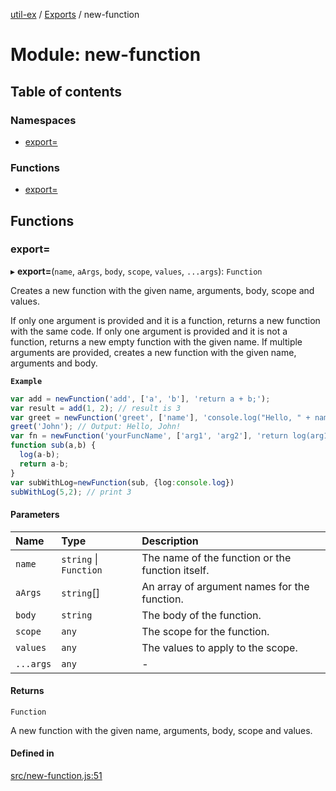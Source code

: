 [util-ex](../README.md) / [Exports](../modules.md) / new-function

# Module: new-function

## Table of contents

### Namespaces

- [export&#x3D;](new_function.export_.md)

### Functions

- [export&#x3D;](new_function.md#export&#x3D;)

## Functions

### export&#x3D;

▸ **export=**(`name`, `aArgs`, `body`, `scope`, `values`, `...args`): `Function`

Creates a new function with the given name, arguments, body, scope and values.

If only one argument is provided and it is a function, returns a new function with the same code.
If only one argument is provided and it is not a function, returns a new empty function with the given name.
If multiple arguments are provided, creates a new function with the given name, arguments and body.

**`Example`**

```ts
var add = newFunction('add', ['a', 'b'], 'return a + b;');
var result = add(1, 2); // result is 3
var greet = newFunction('greet', ['name'], 'console.log("Hello, " + name + "!");');
greet('John'); // Output: Hello, John!
var fn = newFunction('yourFuncName', ['arg1', 'arg2'], 'return log(arg1+arg2);', {log:console.log});
function sub(a,b) {
  log(a-b);
  return a-b;
}
var subWithLog=newFunction(sub, {log:console.log})
subWithLog(5,2); // print 3
```

#### Parameters

| Name | Type | Description |
| :------ | :------ | :------ |
| `name` | `string` \| `Function` | The name of the function or the function itself. |
| `aArgs` | `string`[] | An array of argument names for the function. |
| `body` | `string` | The body of the function. |
| `scope` | `any` | The scope for the function. |
| `values` | `any` | The values to apply to the scope. |
| `...args` | `any` | - |

#### Returns

`Function`

A new function with the given name, arguments, body, scope and values.

#### Defined in

[src/new-function.js:51](https://github.com/snowyu/util-ex.js/blob/a11fd0d/src/new-function.js#L51)
